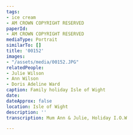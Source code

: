 ```yaml
---
tags:
- ice cream
- AM CROWN COPYRIGHT RESERVED
paperId:
- AM CROWN COPYRIGHT RESERVED
mediaType: Portrait
similarTo: []
title: '00152'
images:
- "/assets/media/00152.JPG"
relatedPeople:
- Julie Wilson
- Ann Wilson
- Doris Adeline Ward
caption: Family holiday Isle of Wight
date: 
dateApprox: false
location: Isle of Wight
description: ''
transcription: Mum Ann & Julie, Holiday I.O.W

---
```

